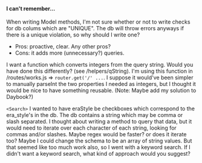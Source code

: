 #### I can't remember...
When writing Model methods, I'm not sure whether or not to write checks for db colums which are "UNIQUE". The db will throw errors anyways if there is a unique violation, so why should I write one?
- Pros: proactive, clear. Any other pros?
- Cons: it adds more (unnecessary?) queries. 

I want a function which converts integers from the query string. Would you have done this differently? (see /helpers/qString). 
I'm using this function in /routes/works.js => `router.get('/' ...`. 
I suppose it would've been simpler to manually parseInt the two properties I needed as integers, but I thought it would be nice to have something reusable.
(Note: Maybe add my solution to Daybook?)

`<Search>` I wanted to have eraStyle be checkboxes which correspond to the era_style's in the db. The db contains a string which may be comma or slash separated. I thought about writing a method to query that data, but it would need to iterate over each character of each string, looking for commas and/or slashes. Maybe regex would be faster? or does it iterate too? Maybe I could change the schema to be an array of string values. But that seemed like too much work also, so I went with a keyword search. If I didn't want a keyword search, what kind of approach would you suggest?